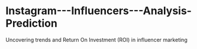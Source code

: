 # Instagram---Influencers---Analysis-Prediction
Uncovering trends and Return On Investment (ROI) in influencer marketing
